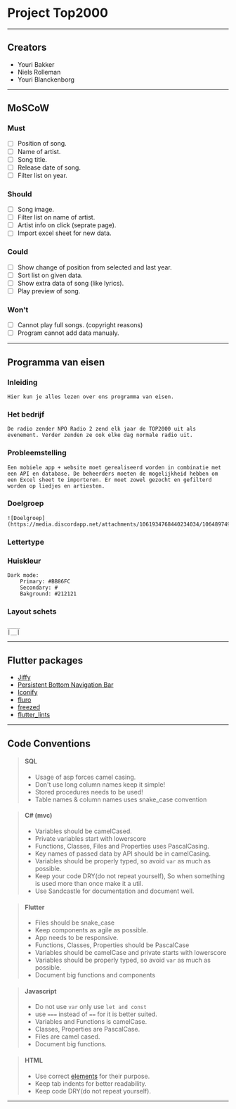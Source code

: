 # Project Top2000

---

## **Creators**

- Youri Bakker
- Niels Rolleman
- Youri Blanckenborg

---

## **MoSCoW**

### Must

- [ ] Position of song.
- [ ] Name of artist.
- [ ] Song title.
- [ ] Release date of song.
- [ ] Filter list on year.

### Should

- [ ] Song image.
- [ ] Filter list on name of artist.
- [ ] Artist info on click (seprate page).
- [ ] Import excel sheet for new data.

### Could

- [ ] Show change of position from selected and last year.
- [ ] Sort list on given data.
- [ ] Show extra data of song (like lyrics).
- [ ] Play preview of song.

### Won't

- [ ] Cannot play full songs. (copyright reasons)
- [ ] Program cannot add data manualy.

---

## **Programma van eisen**


### **Inleiding**
    Hier kun je alles lezen over ons programma van eisen.

### **Het bedrijf**
    De radio zender NPO Radio 2 zend elk jaar de TOP2000 uit als evenement. Verder zenden ze ook elke dag normale radio uit. 

### **Probleemstelling**
    Een mobiele app + website moet gerealiseerd worden in combinatie met een API en database. De beheerders moeten de mogelijkheid hebben om een Excel sheet te importeren. Er moet zowel gezocht en gefilterd worden op liedjes en artiesten.

### **Doelgroep**
    ![Doelgroep](https://media.discordapp.net/attachments/1061934768440234034/1064897493869023232/top20002.png);
### **Lettertype**

### **Huiskleur**
    Dark mode:
        Primary: #BB86FC
        Secondary: #
        Bakground: #212121
        
### **Layout schets**
    ____
    |__|
---

## **Flutter packages**

- [Jiffy](https://pub.dev/packages/jiffy)
- [Persistent Bottom Navigation Bar](https://pub.dev/packages/persistent_bottom_nav_bar)
- [Iconify](https://pub.dev/packages/iconify_flutter/install)
- [fluro](https://pub.dev/packages/fluro)
- [freezed](https://pub.dev/packages/freezed)
- [flutter_lints](https://pub.dev/packages/flutter_lints)

---

## **Code Conventions**

> #### SQL
>
> - Usage of asp forces camel casing.
> - Don't use long column names keep it simple!
> - Stored procedures needs to be used!
> - Table names & column names uses snake_case convention

> #### C# (mvc)
>
> - Variables should be camelCased.
> - Private variables start with lowerscore
> - Functions, Classes, Files and Properties uses PascalCasing.
> - Key names of passed data by API should be in camelCasing.
> - Variables should be properly typed, so avoid `var` as much as possible.
> - Keep your code DRY(do not repeat yourself), So when something is used more than once make it a util.
> - Use Sandcastle for documentation and document well.

> #### Flutter
>
> - Files should be snake_case
> - Keep components as agile as possible.
> - App needs to be responsive.
> - Functions, Classes, Properties should be PascalCase
> - Variables should be camelCase and private starts with lowerscore
> - Variables should be properly typed, so avoid `var` as much as possible.
> - Document big functions and components

> #### Javascript
>
> - Do not use `var` only use `let and const`
> - use `===` instead of `==` for it is better suited.
> - Variables and Functions is camelCase.
> - Classes, Properties are PascalCase.
> - Files are camel cased.
> - Document big functions.

> #### HTML
>
> - Use correct [elements](https://www.w3schools.com/tags/ref_byfunc.asp) for their purpose.
> - Keep tab indents for better readability.
> - Keep code DRY(do not repeat yourself).

---

